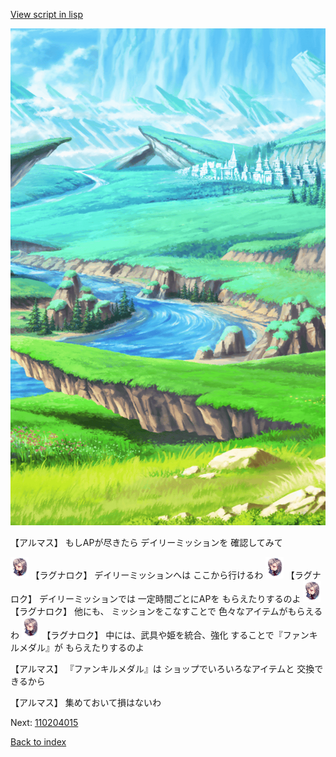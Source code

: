 [View script in lisp](../scripts/110204014.txt)

![plain.png](../images/backgrounds/plain.png)

【アルマス】
もしAPが尽きたら
デイリーミッションを
確認してみて

<img src="../images/units/103611.png" alt="103611.png" height="34"/>
【ラグナロク】
デイリーミッションへは
ここから行けるわ

<img src="../images/units/103611.png" alt="103611.png" height="34"/>
【ラグナロク】
デイリーミッションでは
一定時間ごとにAPを
もらえたりするのよ

<img src="../images/units/103611.png" alt="103611.png" height="34"/>
【ラグナロク】
他にも、
ミッションをこなすことで
色々なアイテムがもらえるわ

<img src="../images/units/103611.png" alt="103611.png" height="34"/>
【ラグナロク】
中には、武具や姫を統合、強化
することで『ファンキルメダル』が
もらえたりするのよ

【アルマス】
『ファンキルメダル』は
ショップでいろいろなアイテムと
交換できるから

【アルマス】
集めておいて損はないわ

Next: [110204015](110204015.md)

[Back to index](index.md)
